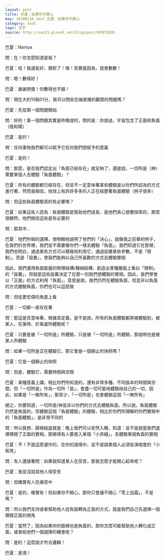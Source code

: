 ```yaml
---
layout: post
title: 巴夏：如果你不開心
key: 20180110_text_巴夏：如果你不開心
category: text
tags: 文字
source: http://san23.pixnet.net/blog/post/63972835
---
```



巴夏：Naniya

問：在！你怎麼知道是我？

巴夏：哈！我運氣好，猜對了！哦！其實是因為，我會數數！

問：嗯！數得好！

巴夏：謝謝誇獎！你數得也不錯！

問：現在大約10點01分，我可以問些在線直播的觀眾的問題嗎？

巴夏：先從第一個問題開始

問：好的！第一個問題其實是昨晚提的，問的是：你說過，宇宙包含了正面和負面（陰和陽）

巴夏：是的！

問：任何事物我們都可以賦予它任何我們想賦予的意義

巴夏：是的！

問：那麼，是否我們認定出「負面已經存在」就足夠了，還是說，一切所是（神）需要某個人去體驗「負面體驗」？

巴夏：所有的體驗都已經存在，但並不一定意味著某些體驗是以你們所認為的方式進行著，然而我相信，地球上有許許多多的人正在經歷著負面體驗（例子很多）

問：但這些負面體驗真的有必要嗎？

巴夏：如果這些人認為：負面體驗是幫助他們成長，是他們真心想要探索的，那麼很顯然，他們相信這些是有必要的

問：那其中…

巴夏：他們所做的選擇，很明顯地說明了他們的「決心」，就像我之前舉的例子，在我們的世界裡，我們並不需要像你們一樣去體驗「負面」，我們知道它在那裡，我們也明白，通過某些方式可以積極地利用它，通過設置某些參數，不是「限制」，而是「設置」，使我們能夠以自己所喜歡的方式去體驗實相

因此，我們運用負面能量的物理結構/機械結構，創造出某種層面上看似「限制」的「設置」，但就是這些設置決定了在那一刻我們想體驗的實相，因此，我們學會以「正面」的方式利用「負面」，意思是說，我們仍然在體驗負面，但並非以負面的方式體驗負面，你們也可以這麼做

問：但從更宏偉的角度上看

巴夏：一切都一直存在著

問：那這是否意味著，根據其定義，是不是說，所有的負面體驗都將被體驗到，被某人、在某時、於某處所體驗呢？

巴夏：只要是被「一切所是」所體驗，只是被「一切所是」所體驗，那說明也是被某人所體驗

問：如果一切所是正在體驗它，那它會是一個靜止的快照嗎？

巴夏：它是一個靜止的快照

問：但是，體驗它，需要時間與空間

巴夏：某種意義上講，相比你們所知道的，還有非常多種、不同版本的時間與空間，但「一切所是」作為一切所「是」，會盡一切可能地體驗祂自己的一切，因此，如果是「一無所有」，那至少，「一切所是」也會體驗這個「一無所有」

總之，你要知道，一切所是/神並非以你們的方式去體驗負面，所以說，負面體驗仍然是負面的，但體驗這個「負面體驗」的體驗，相比於你們所理解的你們實相中的「負面體驗」，是非常不同的

問：所以我想，歸根結底就是：晚上我們可以安然入睡，知道：並不是說當我們選擇積極了正面的實相，那總得有人要進入某個「小夾縫」，去體驗某個負面的實相

巴夏：不！不是這麼運作的，在你的語境中，並不是說某個人必須坐演唱會的「小板凳」

問：有人還接著問：如果我知道某人在受苦，那我怎麼才能開心起來呢？

巴夏：我並沒說其他人得受苦

問：但確實有人在痛苦中

巴夏：是的，確實有！但如果你不開心，那你只會讓不開心「雪上加霜」，不是嗎？

問：所以我們支持或者幫助他人從負面轉為正面的方式，就是我們自己先選擇一個積極正面的視角

巴夏：當然了，因為如果你的振頻也是負面的，那你怎麼可能幫助他人轉化成正面，或者給他們一個選擇的機會呢？

問：是的！這麼說才符合邏輯！

巴夏：是滴！
